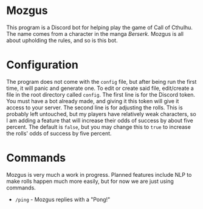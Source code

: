 # Mozgus

This program is a Discord bot for helping play the game of Call of Cthulhu.
The name comes from a character in the manga *Berserk.* Mozgus is all about
upholding the rules, and so is this bot.

# Configuration

The program does not come with the `config` file, but after being run the
first time, it will panic and generate one. To edit or create said file,
edit/create a file in the root directory called `config`. The first
line is for the Discord token. You must have a bot already made, and giving
it this token will give it access to your server. The second line is for
adjusting the rolls. This is probably left untouched, but my players have
relatively weak characters, so I am adding a feature that will increase
their odds of success by about five percent. The default is `false`, but
you may change this to `true` to increase the rolls' odds of success by
five percent.

# Commands

Mozgus is very much a work in progress. Planned features include NLP
to make rolls happen much more easily, but for now we are just using
commands.

* `/ping` - Mozgus replies with a "Pong!"
